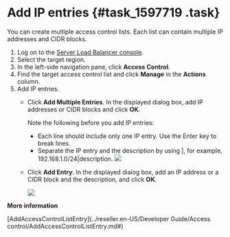 # Add IP entries {#task_1597719 .task}

You can create multiple access control lists. Each list can contain multiple IP addresses and CIDR blocks.

1.  Log on to the [Server Load Balancer console](https://partners-intl.console.aliyun.com/#/slb). 
2.  Select the target region.
3.  In the left-side navigation pane, click **Access Control**.
4.  Find the target access control list and click **Manage** in the **Actions** column.
5.  Add IP entries. 
    -   Click **Add Multiple Entries**. In the displayed dialog box, add IP addresses or CIDR blocks and click **OK**.

        Note the following before you add IP entries:

        -   Each line should include only one IP entry. Use the Enter key to break lines.
        -   Separate the IP entry and the description by using |, for example, 192.168.1.0/24|description.
        ![](http://static-aliyun-doc.oss-cn-hangzhou.aliyuncs.com/assets/img/15685/15676506137335_en-US.png)

    -   Click **Add Entry**. In the displayed dialog box, add an IP address or a CIDR block and the description, and click **OK**.

        ![](http://static-aliyun-doc.oss-cn-hangzhou.aliyuncs.com/assets/img/15685/15676506137336_en-US.png)


**More information**  


[AddAccessControlListEntry](../reseller.en-US/Developer Guide/Access control/AddAccessControlListEntry.md#)

